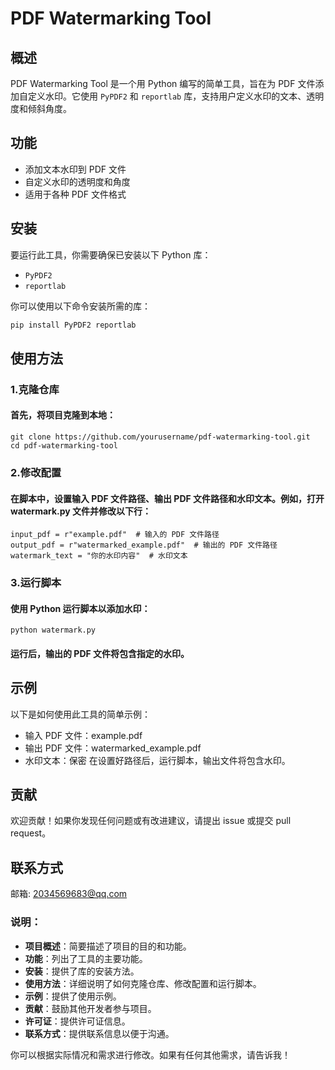# PDF Watermarking Tool

## 概述

PDF Watermarking Tool 是一个用 Python 编写的简单工具，旨在为 PDF 文件添加自定义水印。它使用 `PyPDF2` 和 `reportlab` 库，支持用户定义水印的文本、透明度和倾斜角度。

## 功能

- 添加文本水印到 PDF 文件
- 自定义水印的透明度和角度
- 适用于各种 PDF 文件格式

## 安装

要运行此工具，你需要确保已安装以下 Python 库：

- `PyPDF2`
- `reportlab`

你可以使用以下命令安装所需的库：

```bash
pip install PyPDF2 reportlab
```
## 使用方法
### 1.克隆仓库
#### 首先，将项目克隆到本地：

```
git clone https://github.com/yourusername/pdf-watermarking-tool.git
cd pdf-watermarking-tool
```
### 2.修改配置
#### 在脚本中，设置输入 PDF 文件路径、输出 PDF 文件路径和水印文本。例如，打开 watermark.py 文件并修改以下行：
```
input_pdf = r"example.pdf"  # 输入的 PDF 文件路径
output_pdf = r"watermarked_example.pdf"  # 输出的 PDF 文件路径
watermark_text = "你的水印内容"  # 水印文本
```

### 3.运行脚本
#### 使用 Python 运行脚本以添加水印：
```
python watermark.py
```
#### 运行后，输出的 PDF 文件将包含指定的水印。

## 示例
以下是如何使用此工具的简单示例：

- 输入 PDF 文件：example.pdf
- 输出 PDF 文件：watermarked_example.pdf
- 水印文本：保密
在设置好路径后，运行脚本，输出文件将包含水印。

## 贡献
欢迎贡献！如果你发现任何问题或有改进建议，请提出 issue 或提交 pull request。

## 联系方式
邮箱: 2034569683@qq.com

### 说明：

- **项目概述**：简要描述了项目的目的和功能。
- **功能**：列出了工具的主要功能。
- **安装**：提供了库的安装方法。
- **使用方法**：详细说明了如何克隆仓库、修改配置和运行脚本。
- **示例**：提供了使用示例。
- **贡献**：鼓励其他开发者参与项目。
- **许可证**：提供许可证信息。
- **联系方式**：提供联系信息以便于沟通。

你可以根据实际情况和需求进行修改。如果有任何其他需求，请告诉我！
